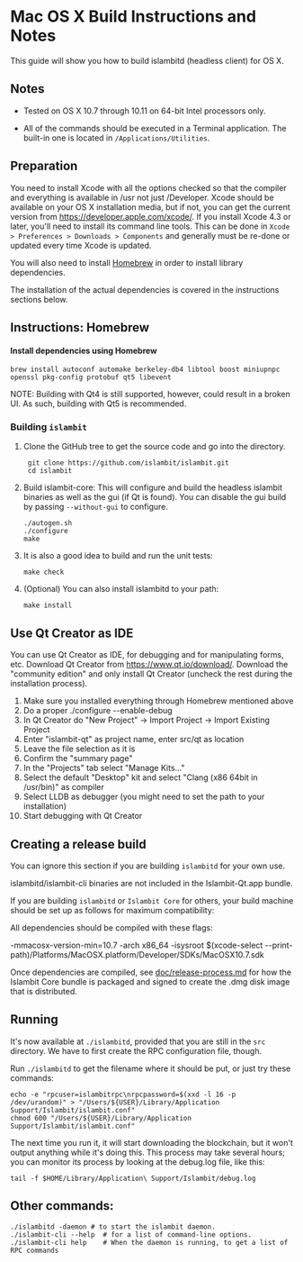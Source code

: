 Mac OS X Build Instructions and Notes
====================================
This guide will show you how to build islambitd (headless client) for OS X.

Notes
-----

* Tested on OS X 10.7 through 10.11 on 64-bit Intel processors only.

* All of the commands should be executed in a Terminal application. The
built-in one is located in `/Applications/Utilities`.

Preparation
-----------

You need to install Xcode with all the options checked so that the compiler
and everything is available in /usr not just /Developer. Xcode should be
available on your OS X installation media, but if not, you can get the
current version from https://developer.apple.com/xcode/. If you install
Xcode 4.3 or later, you'll need to install its command line tools. This can
be done in `Xcode > Preferences > Downloads > Components` and generally must
be re-done or updated every time Xcode is updated.

You will also need to install [Homebrew](http://brew.sh) in order to install library
dependencies.

The installation of the actual dependencies is covered in the instructions
sections below.

Instructions: Homebrew
----------------------

#### Install dependencies using Homebrew

    brew install autoconf automake berkeley-db4 libtool boost miniupnpc openssl pkg-config protobuf qt5 libevent

NOTE: Building with Qt4 is still supported, however, could result in a broken UI. As such, building with Qt5 is recommended.

### Building `islambit`

1. Clone the GitHub tree to get the source code and go into the directory.

        git clone https://github.com/islambit/islambit.git
        cd islambit

2.  Build islambit-core:
    This will configure and build the headless islambit binaries as well as the gui (if Qt is found).
    You can disable the gui build by passing `--without-gui` to configure.

        ./autogen.sh
        ./configure
        make

3.  It is also a good idea to build and run the unit tests:

        make check

4.  (Optional) You can also install islambitd to your path:

        make install

Use Qt Creator as IDE
------------------------
You can use Qt Creator as IDE, for debugging and for manipulating forms, etc.
Download Qt Creator from https://www.qt.io/download/. Download the "community edition" and only install Qt Creator (uncheck the rest during the installation process).

1. Make sure you installed everything through Homebrew mentioned above
2. Do a proper ./configure --enable-debug
3. In Qt Creator do "New Project" -> Import Project -> Import Existing Project
4. Enter "islambit-qt" as project name, enter src/qt as location
5. Leave the file selection as it is
6. Confirm the "summary page"
7. In the "Projects" tab select "Manage Kits..."
8. Select the default "Desktop" kit and select "Clang (x86 64bit in /usr/bin)" as compiler
9. Select LLDB as debugger (you might need to set the path to your installation)
10. Start debugging with Qt Creator

Creating a release build
------------------------
You can ignore this section if you are building `islambitd` for your own use.

islambitd/islambit-cli binaries are not included in the Islambit-Qt.app bundle.

If you are building `islambitd` or `Islambit Core` for others, your build machine should be set up
as follows for maximum compatibility:

All dependencies should be compiled with these flags:

 -mmacosx-version-min=10.7
 -arch x86_64
 -isysroot $(xcode-select --print-path)/Platforms/MacOSX.platform/Developer/SDKs/MacOSX10.7.sdk

Once dependencies are compiled, see [doc/release-process.md](release-process.md) for how the Islambit Core
bundle is packaged and signed to create the .dmg disk image that is distributed.

Running
-------

It's now available at `./islambitd`, provided that you are still in the `src`
directory. We have to first create the RPC configuration file, though.

Run `./islambitd` to get the filename where it should be put, or just try these
commands:

    echo -e "rpcuser=islambitrpc\nrpcpassword=$(xxd -l 16 -p /dev/urandom)" > "/Users/${USER}/Library/Application Support/Islambit/islambit.conf"
    chmod 600 "/Users/${USER}/Library/Application Support/Islambit/islambit.conf"

The next time you run it, it will start downloading the blockchain, but it won't
output anything while it's doing this. This process may take several hours;
you can monitor its process by looking at the debug.log file, like this:

    tail -f $HOME/Library/Application\ Support/Islambit/debug.log

Other commands:
-------

    ./islambitd -daemon # to start the islambit daemon.
    ./islambit-cli --help  # for a list of command-line options.
    ./islambit-cli help    # When the daemon is running, to get a list of RPC commands
